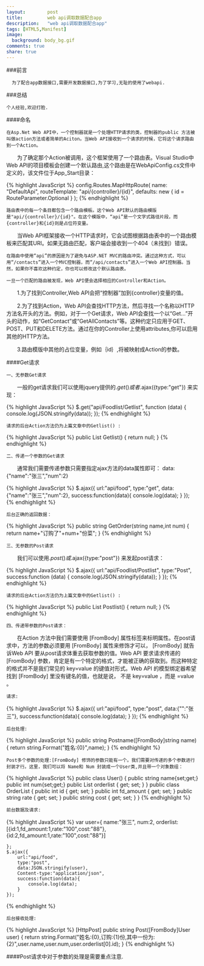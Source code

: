```yaml
---
layout:        post
title:         web api调取数据配合app
description:   "web api调取数据配合app"
tags: [HTML5,Manifest]
image:
  background: body_bg.gif
comments: true
share: true
---
```


###前言

      为了配合app数据接口,需要开发数据接口,为了学习,无耻的使用了webapi.
      
###总结

	个人经验,欢迎打脸.
	
####命名

	在Asp.Net Web API中，一个控制器就是一个处理HTTP请求的类，控制器的public 方法被叫做action方法或者简单的Aciton。当Web API接收到一个请求的时候，它将这个请求路由到一个Action。 

　　为了确定那个Action被调用，这个框架使用了一个路由表。Visual Studio中Web API的项目模板会创建一个默认路由,这个路由是在WebApiConfig.cs文件中定义的，该文件位于App_Start目录：

{% highlight JavaScript %}
			config.Routes.MapHttpRoute(
         name: "DefaultApi",
         routeTemplate: "api/{controller}/{id}",
         defaults: new { id = RouteParameter.Optional }
      );
{% endhighlight %}

    
<!--more-->


	路由表中的每一个条目都包含一个路由模板。这个Web API默认的路由模版是"api/{controller}/{id}"。在这个模版中，“api”是一个文字式路径片段，而{controller}和{id}则是占位符变量。 

　　当Web API框架接收一个HTTP请求时，它会试图根据路由表中的一个路由模板来匹配其URI。如果无路由匹配，客户端会接收到一个404（未找到）错误。
	
	在路由中使用“api”的原因是为了避免与ASP.NET MVC的路由冲突。通过这种方式，可以用“/contacts”进入一个MVC控制器，而“/api/contacts”进入一个Web API控制器。当然，如果你不喜欢这种约定，你也可以修改这个默认路由表。 

 	一旦一个匹配的路由被发现，Web API便会选择相应的Controller和Action。 

　　1.为了找到Controller,Web API会把“控制器”加到{controller}变量的值。 

　　2.为了找到Action，Web API会查找HTTP方法，然后寻找一个名称以HTTP方法名开头的方法。例如，对于一个Get请求，Web API会查找一个以“Get…”开头的动作，如“GetContact”或“GetAllContacts”等。这种约定只应用于GET、POST、PUT和DELETE方法。通过在你的Controller上使用attributes,你可以启用其他的HTTP方法。

　　3.路由模版中其他的占位变量，例如｛id｝,将被映射成Action的参数。 

####Get请求

	一、无参数Get请求

　　一般的get请求我们可以使用jquery提供的$.get() 或者$.ajax({type:"get"}) 来实现：

{% highlight JavaScript %}
	$.get("api/Foodlist/Getlist", function (data) {
        console.log(JSON.stringify(data));
    });
{% endhighlight %}

	请求的后台Action方法仍为上篇文章中的Getlist() :

{% highlight JavaScript %}
	public List<Food> Getlist()
	{
	    return null;
	}
{% endhighlight %}
	
	二、传递一个参数的Get请求

　　通常我们需要传递参数只需要指定ajax方法的data属性即可： data:{"name":"张三","num":2}

{% highlight JavaScript %}
	$.ajax({
        url:"api/food",
        type:"get",
        data:{"name":"张三","num":2},
        success:function(data){
            console.log(data);
        }
    });
{% endhighlight %}

	后台正确的返回数据：

{% highlight JavaScript %}
	public string GetOrder(string name,int num)
	{
	    return name+"订购了"+num+"份菜";
	}
{% endhighlight %}

	三、无参数的Post请求

　　我们可以使用$.post() 或$.ajax({type:"post"}) 来发起post请求：

{% highlight JavaScript %}
	$.ajax({
		url:"api/Foodlist/Postlist",
		type:"Post",
		success:function (data) {
        	console.log(JSON.stringify(data));
    	}
    });
{% endhighlight %}

	请求的后台Action方法仍为上篇文章中的Getlist() :

{% highlight JavaScript %}
	public List<Food> Postlist()
	{
	    return null;
	}
{% endhighlight %}

	四、传递带参数的Post请求：

　　在Action 方法中我们需要使用 [FromBody] 属性标签来标明属性。在post请求中，方法的参数必须要用 [FromBody] 属性来修饰才可以， [FromBody] 就告诉Web API 要从post请求体重去获取参数的值。Web API 要求请求传递的 [FromBody] 参数，肯定是有一个特定的格式，才能被正确的获取到。而这种特定的格式并不是我们常见的 key=value 的键值对形式。Web API 的模型绑定器希望找到 [FromBody] 里没有键名的值，也就是说， 不是 key=value ，而是 =value 。
	
	请求:
	
{% highlight JavaScript %}
	$.ajax({
        url:"api/food",
        type:"post",
        data:{"":"张三"},
        success:function(data){
            console.log(data);
        }
    });
{% endhighlight %}

	后台处理:
	
{% highlight JavaScript %}
	public string Postname([FromBody]string name)
	{
	    return string.Format("姓名:{0}",name);
	}
{% endhighlight %}

	Post多个参数的处理:[FromBody] 修饰的参数只能有一个。我们需要对传递的多个参数进行封装才行。这里，我们可以将 Name和 Num 封装成一个User类,并且带一个对象数组：
	
{% highlight JavaScript %}
	public class User()
	{
	    public string name{set;get;}
	    public int num{set;get;}
	    public List<OrderList> orderlist { get; set; }
	}
	public class OrderList
    {
        public int id { get; set; }
        public int fd_amount { get; set; }
        public string rate { get; set; }
        public string cost { get; set; }
    }
{% endhighlight %}

	前台数据及请求:
	
{% highlight JavaScript %}
	var user={
		name:"张三",
		num:2,
		orderlist:[{id:1,fd_amount:1,rate:"100",cost:"88"},{id:2,fd_amount:1,rate:"100",cost:"88"}]
	
	};
	$.ajax({
        url:"api/food",
        type:"post",
        data:JSON.stringify(user),
        Content-type:"application/json",
        success:function(data){
            console.log(data);
        }
    });
{% endhighlight %}

	后台接收处理:
	
{% highlight JavaScript %}
		[HttpPost]
        public string Post([FromBody]User user)
        {
        	return string.Format("姓名:{0},订购:{1}份,其中一份为:{2}",user.name,user.num,user.orderlist[0].id);
        }
{% endhighlight %}

####Post请求中对于参数的处理是需要重点注意.